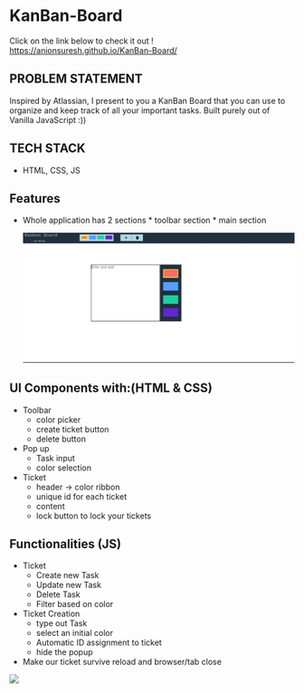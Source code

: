 # KanBan-Board 
 Click on the link below to check it out !
 https://anionsuresh.github.io/KanBan-Board/
## PROBLEM STATEMENT 
Inspired by Atlassian, I present to you a KanBan Board that you can use to organize and keep track of all your important tasks. Built purely out of Vanilla JavaScript :)) 

## TECH STACK
* HTML, CSS, JS 


## Features 

* Whole application has 2 sections 
        * toolbar section
        * main section

  <img src = "Kanban images/Modal.jpg">

## UI Components with:(HTML & CSS)
* Toolbar 
    * color picker 
    * create ticket button 
    * delete button 
* Pop up 
    * Task input 
    * color selection
* Ticket 
    * header -> color ribbon 
    * unique id for each ticket  
    * content
    * lock button to lock your tickets  

 ## Functionalities (JS)
* Ticket 
    * Create new Task 
    * Update new Task 
    * Delete Task 
    * Filter based on color
* Ticket Creation
    * type out Task 
    * select an initial color 
    * Automatic ID assignment to ticket
    * hide the popup
* Make our ticket survive reload and browser/tab close
<img src = "Kanban images/ezgif-7-ff9bc78d3f.mp4">
